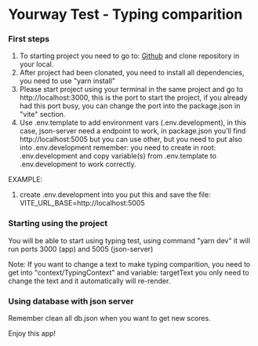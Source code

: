 # Yourway Test - Typing comparition

### First steps
1. To starting project you need to go to: [Github](https://github.com/diegofandino/yourway_test) and clone repository in your local.
2. After project had been clonated, you need to install all dependencies, you need to use "yarn install"
3. Please start project using your terminal in the same project and go to http://localhost:3000, this is the port to start the project, if you already had this port busy, you can change the port into the package.json in "vite" section.
4. Use .env.template to add environment vars (.env.development), in this case, json-server need a endpoint to work, in package.json you'll find http://localhost:5005 but you can use other, but you need to put also into .env.development
remember: you need to create in root: .env.development and copy variable(s) from .env.template to .env.development to work correctly.

EXAMPLE:
1. create .env.development
into you put this and save the file:
VITE_URL_BASE=http://localhost:5005

### Starting using the project
You will be able to start using typing test, using command "yarn dev" it will run ports 3000 (app) and 5005 (json-server)

Note: If you want to change a text to make typing comparition, you need to get into "context/TypingContext" and variable: targetText you only need to change the text and it automatically will re-render.

### Using database with json server
Remember clean all db.json when you want to get new scores.

Enjoy this app!